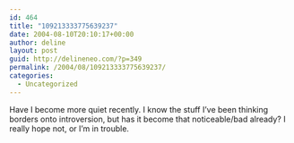 ```yaml
---
id: 464
title: "109213333775639237"
date: 2004-08-10T20:10:17+00:00
author: deline
layout: post
guid: http://delineneo.com/?p=349
permalink: /2004/08/109213333775639237/
categories:
  - Uncategorized
---
```

Have I become more quiet recently. I know the stuff I&#8217;ve been thinking borders onto introversion, but has it become that noticeable/bad already? I really hope not, or I&#8217;m in trouble.